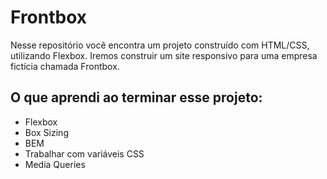 # Frontbox

Nesse repositório você encontra um projeto construído com HTML/CSS, utilizando Flexbox. Iremos construir um site responsivo para uma empresa fictícia chamada Frontbox.

## O que aprendi ao terminar esse projeto:

- Flexbox
- Box Sizing
- BEM
- Trabalhar com variáveis CSS
- Media Queries


